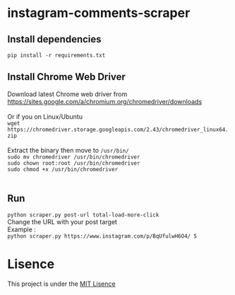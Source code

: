 # instagram-comments-scraper

## Install dependencies
`pip install -r requirements.txt`

## Install Chrome Web Driver
Download latest Chrome web driver from https://sites.google.com/a/chromium.org/chromedriver/downloads <br /> <br />
Or if you on Linux/Ubuntu <br />
`wget https://chromedriver.storage.googleapis.com/2.43/chromedriver_linux64.zip` <br /> <br />
Extract the binary then move to `/usr/bin/` <br />
`sudo mv chromedriver /usr/bin/chromedriver` <br />
`sudo chown root:root /usr/bin/chromedriver` <br />
`sudo chmod +x /usr/bin/chromedriver` <br /> <br />


## Run
`python scraper.py post-url total-load-more-click` <br />
Change the URL with your post target <br />
Example : <br />
`python scraper.py https://www.instagram.com/p/BqUfulwH6O4/ 5`

# Lisence
This project is under the [MIT Lisence](https://github.com/AgiMaulana/instagram-comments-scraper/blob/master/LICENSE.md)
